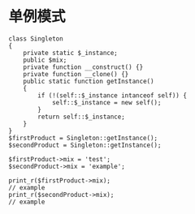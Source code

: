 # 单例模式

>
    class Singleton
    {
        private static $_instance;
        public $mix;
        private function __construct() {}
        private function __clone() {}
        public static function getInstance()
        {
            if (!(self::$_instance intanceof self)) {
                self::$_instance = new self();
            }
            return self::$_instance;
        }
    }
    $firstProduct = Singleton::getInstance();
    $secondProduct = Singleton::getInstance();
 
    $firstProduct->mix = 'test';
    $secondProduct->mix = 'example';
 
    print_r($firstProduct->mix);
    // example
    print_r($secondProduct->mix);
    // example
>
